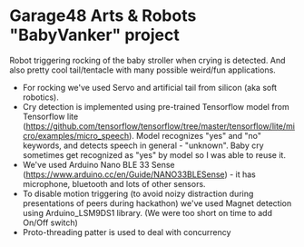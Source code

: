 # Garage48 Arts & Robots "BabyVanker" project
Robot triggering rocking of the baby stroller when crying is detected.
And also pretty cool tail/tentacle with many possible weird/fun applications.

* For rocking we've used Servo and artificial tail from silicon (aka soft robotics).
* Cry detection is implemented using pre-trained Tensorflow model from Tensorflow lite (https://github.com/tensorflow/tensorflow/tree/master/tensorflow/lite/micro/examples/micro_speech).
 Model recognizes "yes" and "no" keywords, and detects speech in general - "unknown". Baby cry sometimes get recognized as "yes" by model so I was able to reuse it.
 * We've used Arduino Nano BLE 33 Sense (https://www.arduino.cc/en/Guide/NANO33BLESense) - it has microphone, bluetooth and lots of other sensors.
 * To disable motion triggering (to avoid noizy distraction during presentations of peers during hackathon) we've used Magnet detection using Arduino_LSM9DS1 library. (We were too short on time to add On/Off switch) 
 * Proto-threading patter is used to deal with concurrency

 
 
